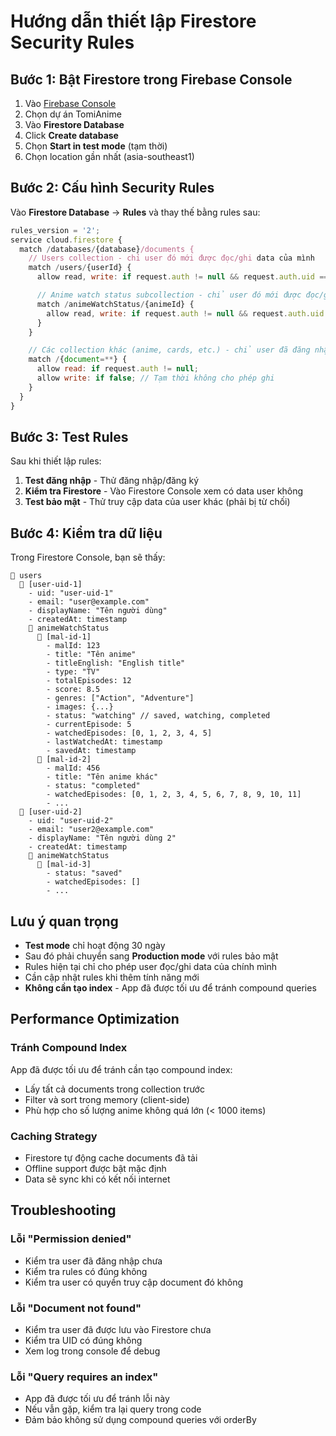 # Hướng dẫn thiết lập Firestore Security Rules

## Bước 1: Bật Firestore trong Firebase Console

1. Vào [Firebase Console](https://console.firebase.google.com/)
2. Chọn dự án TomiAnime
3. Vào **Firestore Database**
4. Click **Create database**
5. Chọn **Start in test mode** (tạm thời)
6. Chọn location gần nhất (asia-southeast1)

## Bước 2: Cấu hình Security Rules

Vào **Firestore Database** → **Rules** và thay thế bằng rules sau:

```javascript
rules_version = '2';
service cloud.firestore {
  match /databases/{database}/documents {
    // Users collection - chỉ user đó mới được đọc/ghi data của mình
    match /users/{userId} {
      allow read, write: if request.auth != null && request.auth.uid == userId;

      // Anime watch status subcollection - chỉ user đó mới được đọc/ghi
      match /animeWatchStatus/{animeId} {
        allow read, write: if request.auth != null && request.auth.uid == userId;
      }
    }

    // Các collection khác (anime, cards, etc.) - chỉ user đã đăng nhập mới được đọc
    match /{document=**} {
      allow read: if request.auth != null;
      allow write: if false; // Tạm thời không cho phép ghi
    }
  }
}
```

## Bước 3: Test Rules

Sau khi thiết lập rules:

1. **Test đăng nhập** - Thử đăng nhập/đăng ký
2. **Kiểm tra Firestore** - Vào Firestore Console xem có data user không
3. **Test bảo mật** - Thử truy cập data của user khác (phải bị từ chối)

## Bước 4: Kiểm tra dữ liệu

Trong Firestore Console, bạn sẽ thấy:

```
📁 users
  📄 [user-uid-1]
    - uid: "user-uid-1"
    - email: "user@example.com"
    - displayName: "Tên người dùng"
    - createdAt: timestamp
    📁 animeWatchStatus
      📄 [mal-id-1]
        - malId: 123
        - title: "Tên anime"
        - titleEnglish: "English title"
        - type: "TV"
        - totalEpisodes: 12
        - score: 8.5
        - genres: ["Action", "Adventure"]
        - images: {...}
        - status: "watching" // saved, watching, completed
        - currentEpisode: 5
        - watchedEpisodes: [0, 1, 2, 3, 4, 5]
        - lastWatchedAt: timestamp
        - savedAt: timestamp
      📄 [mal-id-2]
        - malId: 456
        - title: "Tên anime khác"
        - status: "completed"
        - watchedEpisodes: [0, 1, 2, 3, 4, 5, 6, 7, 8, 9, 10, 11]
        - ...
  📄 [user-uid-2]
    - uid: "user-uid-2"
    - email: "user2@example.com"
    - displayName: "Tên người dùng 2"
    - createdAt: timestamp
    📁 animeWatchStatus
      📄 [mal-id-3]
        - status: "saved"
        - watchedEpisodes: []
        - ...
```

## Lưu ý quan trọng

- **Test mode** chỉ hoạt động 30 ngày
- Sau đó phải chuyển sang **Production mode** với rules bảo mật
- Rules hiện tại chỉ cho phép user đọc/ghi data của chính mình
- Cần cập nhật rules khi thêm tính năng mới
- **Không cần tạo index** - App đã được tối ưu để tránh compound queries

## Performance Optimization

### Tránh Compound Index

App đã được tối ưu để tránh cần tạo compound index:

- Lấy tất cả documents trong collection trước
- Filter và sort trong memory (client-side)
- Phù hợp cho số lượng anime không quá lớn (< 1000 items)

### Caching Strategy

- Firestore tự động cache documents đã tải
- Offline support được bật mặc định
- Data sẽ sync khi có kết nối internet

## Troubleshooting

### Lỗi "Permission denied"

- Kiểm tra user đã đăng nhập chưa
- Kiểm tra rules có đúng không
- Kiểm tra user có quyền truy cập document đó không

### Lỗi "Document not found"

- Kiểm tra user đã được lưu vào Firestore chưa
- Kiểm tra UID có đúng không
- Xem log trong console để debug

### Lỗi "Query requires an index"

- App đã được tối ưu để tránh lỗi này
- Nếu vẫn gặp, kiểm tra lại query trong code
- Đảm bảo không sử dụng compound queries với orderBy
